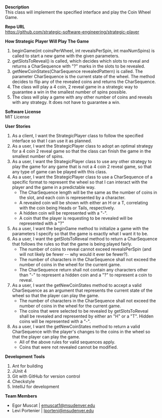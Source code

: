 **Description** <br />
This class will implement the specified interface and play the Coin Wheel Game.

**Repo URL** <br />
https://github.com/strategic-software-engineering/strategic-player

**How Strategic Player Will Play The Game** <br />
1. beginGame(int coinsPerWheel, int revealsPerSpin, int maxNumSpins) is called to start a new game with the given parameters.
1. getSlotsToReveal() is called, which decides which slots to reveal and returns a CharSequence with "?" marks in the slots to be revealed.
1. getNewCoinStates(CharSequence revealedPattern) is called. The parameter CharSequence is the current state of the wheel. The method decides to flip any of the revealed coins and returns the CharSequence.
1. The class will play a 4 coin, 2 reveal game in a strategic way to guarantee a win in the smallest number of spins possible.
1. The class will play a game with any other number of coins and reveals with any strategy. It does not have to guarantee a win.

**Software License** <br />
MIT License

**User Stories** <br />
1. As a client, I want the StrategicPlayer class to follow the specified interface so that I can use it as planned. <br />
2. As a user, I want the StrategicPlayer class to adopt an optimal strategy for a 4 coin 2 reveal game so that the class can finish the game in the smallest number of spins. <br />
3. As a user, I want the StrategicPlayer class to use any other strategy to play the game for any game that is not a 4 coin 2 reveal game, so that any type of game can be played with this class. <br />
4. As a user, I want the StrategicPlayer class to use a CharSequence of a specific format to represent the wheel so that I can interact with the player and the game in a predictable way.
   * The CharSequence length will be the same as the number of coins in the slot, and each coin is represented by a character.
   * A revealed coin will be shown with either an H or a T, correlating with the coin being Heads or Tails, respectively.
   * A hidden coin will be represented with a "-".
   * A coin that the player is requesting to be revealed will be represented with a "?" <br />
5. As a user, I want the beginGame method to initialize a game with the parameters I specify so that the game is exactly what I want it to be. <br />
6. As a user, I want the getSlotsToReveal method to return a CharSequence that follows the rules so that the game is being played fairly.
   * The number of coins to reveal cannot exceed revealsPerSpin (and will not likely be fewer -- why would it ever be fewer?).
   * The number of characters in the CharSequence shall not exceed the number of coins in the wheel for the current game.
   * The CharSequence return shall not contain any characters other than "-" to represent a hidden coin and a "?" to represent a coin to reveal. <br />
7. As a user, I want the getNewCoinStates method to accept a valid CharSequence as an argument that represents the current state of the wheel so that the player can play the game.
   * The number of characters in the CharSequence shall not exceed the number of coins in the wheel for the current game.
   * The coins that were selected to be revealed by getSlotsToReveal shall be revealed and represented by either an "H" or a "T". Hidden coins will be represented with a "-". <br />
8. As a user, I want the getNewCoinStates method to return a valid CharSequence with the player's changes to the coins in the wheel so that the player can play the game.
   * All of the above rules for valid sequences apply.
   * Coins that were not revealed cannot be modified. <br />

**Development Tools** <br />
1. Ant for building
1. JUnit 4
1. Git with GitHub for version control
1. Checkstyle
1. IntelliJ for development

**Team Members** <br />
- Egor Muscat | emuscat1@msudenver.edu
- Levi Portenier | lporteni@msudenver.edu